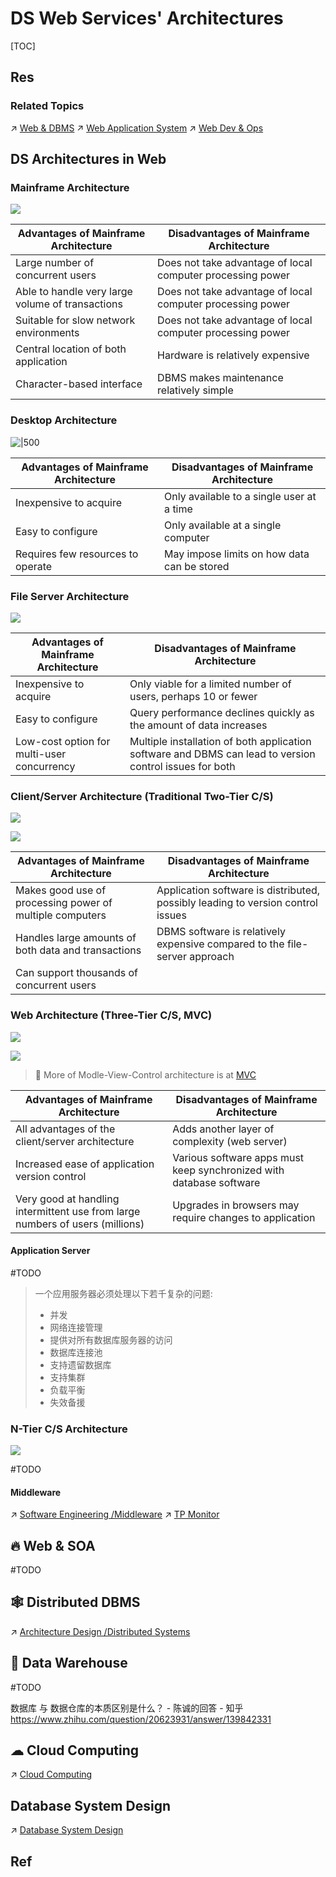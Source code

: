 # DS Web Services' Architectures

[TOC]



## Res
### Related Topics
↗ [Web & DBMS](../🪐%20Web%20&%20DBMS/Web%20&%20DBMS.md)
↗ [Web Application System](../../../System%20Architecture%20Design/Web%20Application%20System/Web%20Application%20System.md)
↗ [Web Dev & Ops](../../../Software%20Engineering/👾%20Web%20Dev%20&%20Ops/Web%20Dev%20&%20Ops.md)



## DS Architectures in Web
### Mainframe Architecture
![](../../../../Assets/Pics/Pasted%20image%2020230306154507.png)

| Advantages of Mainframe Architecture | Disadvantages of Mainframe Architecture |
| - | - |
| Large number of concurrent users | Does not take advantage of local computer processing power |
| Able to handle very large volume of transactions | Does not take advantage of local computer processing power |
| Suitable for slow network environments | Does not take advantage of local computer processing power |
| Central location of both application | Hardware is relatively expensive |
| Character-based interface | DBMS makes maintenance relatively simple |


### Desktop Architecture
![|500](../../../../Assets/Pics/Pasted%20image%2020230306155045.png)

| Advantages of Mainframe Architecture | Disadvantages of Mainframe Architecture |
| - | - |
| Inexpensive to acquire | Only available to a single user at a time |
| Easy to configure | Only available at a single computer|
| Requires few resources to operate | May impose limits on how data can be stored |


### File Server Architecture
![](../../../../Assets/Pics/Pasted%20image%2020230306155115.png)

| Advantages of Mainframe Architecture | Disadvantages of Mainframe Architecture |
| - | - |
| Inexpensive to acquire | Only viable for a limited number of users, perhaps 10 or fewer |
| Easy to configure | Query performance declines quickly as the amount of data increases |
| Low-cost option for multi-user concurrency | Multiple installation of both application software and DBMS can lead to version control issues for both |


### Client/Server Architecture (Traditional Two-Tier C/S)
![](../../../../Assets/Pics/Pasted%20image%2020230306155216.png)

![](../../../../Assets/Pics/Screenshot%202023-03-06%20at%208.09.02%20PM.png)

| Advantages of Mainframe Architecture | Disadvantages of Mainframe Architecture |
| - | - |
| Makes good use of processing power of multiple computers | Application software is distributed, possibly leading to version control issues |
| Handles large amounts of both data and transactions | DBMS software is relatively expensive compared to the file-server approach |
| Can support thousands of concurrent users |  |



### Web Architecture (Three-Tier C/S, MVC)
![](../../../../Assets/Pics/Pasted%20image%2020230306155344.png)

![](../../../../Assets/Pics/Screenshot%202023-03-06%20at%208.09.30%20PM.png)


> 🔗 More of Modle-View-Control architecture is at [MVC](../../../Software%20Engineering/👾%20Web%20Dev%20&%20Ops/👩🏻‍🎨%20Design%20Pattern/MVC.md)

| Advantages of Mainframe Architecture | Disadvantages of Mainframe Architecture |
| - | - |
| All advantages of the client/server architecture |  Adds another layer of complexity (web server) |
| Increased ease of application version control | Various software apps must keep synchronized with database software |
| Very good at handling intermittent use from large numbers of users (millions)| Upgrades in browsers may require changes to application |


#### Application Server
#TODO 

> 一个应用服务器必须处理以下若千复杂的问题:
> 
> - 并发
> - 网络连接管理
> - 提供对所有数据库服务器的访问
> - 数据库连接池
> - 支持遗留数据库
> - 支持集群
> - 负载平衡
> - 失效备援


### N-Tier C/S Architecture
![](../../../../Assets/Pics/Pasted%20image%2020230306201808.png)

#TODO 


#### Middleware
↗ [Software Engineering /Middleware](../../../Software%20Engineering/👾%20Web%20Dev%20&%20Ops/🥪%20Middleware/Middleware.md)
↗ [TP Monitor](../../../Software%20Engineering/👾%20Web%20Dev%20&%20Ops/👁️%20Operations%20Management/Monitoring%20&%20Analyzing/TP%20Monitor.md)



## 🔥 Web & SOA
#TODO 


## 🕸️ Distributed DBMS
↗ [Architecture Design /Distributed Systems](../../../System%20Architecture%20Design/🌌%20Distributed%20Systems/Distributed%20Systems.md)



## 🍧 Data Warehouse
#TODO 

数据库 与 数据仓库的本质区别是什么？ - 陈诚的回答 - 知乎 https://www.zhihu.com/question/20623931/answer/139842331



## ☁ Cloud Computing
↗ [Cloud Computing](../../../Software%20Engineering/☁️%20Cloud%20Native/🌵%20Cloud%20Native%20Overview/🗿%20Cloud%20Models/Cloud%20Service%20(Delivery)%20Models/SaaS/Cloud%20Computing/Cloud%20Computing.md)



## Database System Design
↗ [Database System Design](Database%20System%20Design.md)



## Ref
[Database Architectures]: https://app.myeducator.com/reader/web/617b/chapter01/gj149/
[What is N-Tier Architecture? How It Works, Examples, Tutorials, and More]: https://stackify.com/n-tier-architecture/
